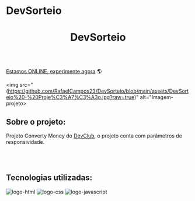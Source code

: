 # DevSorteio
<h1 align="center">DevSorteio</h1>
<br>
<br>

[Estamos ONLINE, experimente agora]() :earth_americas:<br>

<img src="(https://github.com/RafaelCampos23/DevSorteio/blob/main/assets/DevSorteio%20-%20Proje%C3%A7%C3%A3o.jpg?raw=true)" alt="Imagem-projeto></img>
    
<h2><b>Sobre o projeto:</b></h2>
    <p>Projeto Converty Money do <a href="https://rodolfomori.com.br/devclub">DevClub</a>, o projeto conta com parâmetros de responsividade.</p>

<br>
<br>

<h2><b>Tecnologias utilizadas:</b></h2>
    <img src="https://img.shields.io/badge/HTML5-E34F26?style=for-the-badge&logo=html5&logoColor=white" alt="logo-html"/>
    <img src="https://img.shields.io/badge/CSS3-1572B6?style=for-the-badge&logo=css3&logoColor=white" alt="logo-css"/>
    <img src="https://img.shields.io/badge/JavaScript-F7DF1E?style=for-the-badge&logo=javascript&logoColor=black" alt="logo-javascript"/>
    
<br>
<br>
